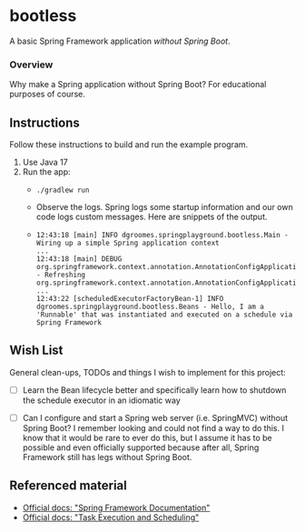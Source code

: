 # bootless

A basic Spring Framework application *without Spring Boot*.


### Overview

Why make a Spring application without Spring Boot? For educational purposes of course.


## Instructions

Follow these instructions to build and run the example program.

1. Use Java 17
2. Run the app:
    * ```shell
      ./gradlew run
      ```
    * Observe the logs. Spring logs some startup information and our own code logs custom messages. Here are snippets of
      the output.
    * ```text
      12:43:18 [main] INFO dgroomes.springplayground.bootless.Main - Wiring up a simple Spring application context
      ...
      12:43:18 [main] DEBUG org.springframework.context.annotation.AnnotationConfigApplicationContext - Refreshing org.springframework.context.annotation.AnnotationConfigApplicationContext@3108bc
      ...
      12:43:22 [scheduledExecutorFactoryBean-1] INFO dgroomes.springplayground.bootless.Beans - Hello, I am a 'Runnable' that was instantiated and executed on a schedule via Spring Framework
      ```


## Wish List

General clean-ups, TODOs and things I wish to implement for this project:

* [ ] Learn the Bean lifecycle better and specifically learn how to shutdown the schedule executor in an idiomatic way
* [ ] Can I configure and start a Spring web server (i.e. SpringMVC) without Spring Boot? I remember looking and could not
  find a way to do this. I know that it would be rare to ever do this, but I assume it has to be possible and even
  officially supported because after all, Spring Framework still has legs without Spring Boot.


## Referenced material

* [Official docs: "Spring Framework Documentation"](https://docs.spring.io/spring-framework/docs/current/reference/html/)
* [Official docs: "Task Execution and Scheduling"](https://docs.spring.io/spring-framework/docs/current/reference/html/integration.html#scheduling)

